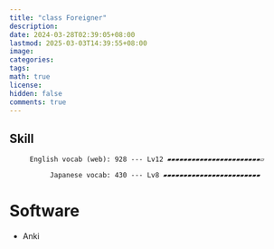 ```yaml
---
title: "class Foreigner"
description: 
date: 2024-03-28T02:39:05+08:00
lastmod: 2025-03-03T14:39:55+08:00
image: 
categories: 
tags: 
math: true
license: 
hidden: false
comments: true
---
```

## Skill

         English vocab (web): 928 --- Lv12 ▰▰▰▰▰▰▰▰▰▰▰▰▰▰▰▰▰▰▰▰▰▰▰▱

              Japanese vocab: 430 --- Lv8 ▰▰▰▰▰▰▰▰▰▰▰▰▰▰▰▰▰▰▰▰▰▰▰▰

# Software
- Anki
